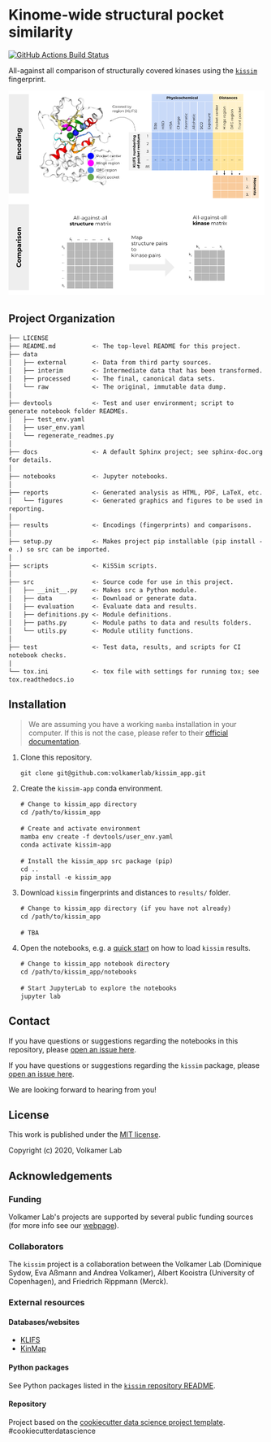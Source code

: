 Kinome-wide structural pocket similarity
========================================

[![GitHub Actions Build Status](https://github.com/volkamerlab/kissim_app/workflows/CI/badge.svg)](https://github.com/volkamerlab/kissim_app/actions?query=workflow%3ACI)

All-against all comparison of structurally covered kinases using the [`kissim`](https://github.com/volkamerlab/kissim) fingerprint. 

![Kinome-wide all-against-all comparison](docs/_static/kissim_app_toc.png)

## Project Organization

    ├── LICENSE
    ├── README.md          <- The top-level README for this project.
    ├── data
    │   ├── external       <- Data from third party sources.
    │   ├── interim        <- Intermediate data that has been transformed.
    │   ├── processed      <- The final, canonical data sets.
    │   └── raw            <- The original, immutable data dump.
    │
    ├── devtools           <- Test and user environment; script to generate notebook folder READMEs.
    │   ├── test_env.yaml
    │   ├── user_env.yaml
    │   └── regenerate_readmes.py
    │
    ├── docs               <- A default Sphinx project; see sphinx-doc.org for details.
    │
    ├── notebooks          <- Jupyter notebooks.
    │
    ├── reports            <- Generated analysis as HTML, PDF, LaTeX, etc.
    │   └── figures        <- Generated graphics and figures to be used in reporting.
    │
    ├── results            <- Encodings (fingerprints) and comparisons.
    │
    ├── setup.py           <- Makes project pip installable (pip install -e .) so src can be imported.
    │
    ├── scripts            <- KiSSim scripts.
    │
    ├── src                <- Source code for use in this project.
    │   ├── __init__.py    <- Makes src a Python module.
    │   ├── data           <- Download or generate data.
    │   ├── evaluation     <- Evaluate data and results.
    │   ├── definitions.py <- Module definitions.
    │   ├── paths.py       <- Module paths to data and results folders.
    │   └── utils.py       <- Module utility functions.
    │
    ├── test               <- Test data, results, and scripts for CI notebook checks.
    |
    └── tox.ini            <- tox file with settings for running tox; see tox.readthedocs.io

## Installation

> We are assuming you have a working `mamba` installation in your computer. If this is not the case, please refer to their [official documentation](https://mamba.readthedocs.io/en/latest/installation.html#mamba). 

1. Clone this repository.

    ```
    git clone git@github.com:volkamerlab/kissim_app.git
    ```

2. Create the `kissim-app` conda environment.

    ```
    # Change to kissim_app directory
    cd /path/to/kissim_app

    # Create and activate environment
    mamba env create -f devtools/user_env.yaml
    conda activate kissim-app

    # Install the kissim_app src package (pip)
    cd ..
    pip install -e kissim_app
    ```

3. Download `kissim` fingerprints and distances to `results/` folder.

    ```
    # Change to kissim_app directory (if you have not already)
    cd /path/to/kissim_app
    
    # TBA
    ```

4. Open the notebooks, e.g. a [quick start](https://github.com/volkamerlab/kissim_app/blob/master/notebooks/001_quick_start/001_quick_start_kissim.ipynb) on how to load `kissim` results.

    ```
    # Change to kissim_app notebook directory
    cd /path/to/kissim_app/notebooks

    # Start JupyterLab to explore the notebooks
    jupyter lab
    ```

## Contact

If you have questions or suggestions regarding the notebooks in this repository, 
please [open an issue here](https://github.com/volkamerlab/kissim_app/issues).

If you have questions or suggestions regarding the `kissim` package, 
please [open an issue here](https://github.com/volkamerlab/kissim/issues).


We are looking forward to hearing from you!

## License

This work is published under the [MIT license](https://github.com/volkamerlab/kissim/blob/master/LICENSE).

Copyright (c) 2020, Volkamer Lab


## Acknowledgements

### Funding

Volkamer Lab's projects are supported by several public funding sources
(for more info see our [webpage](https://volkamerlab.org/)).

### Collaborators

The `kissim` project is a collaboration between the Volkamer Lab 
(Dominique Sydow, Eva Aßmann and Andrea Volkamer), Albert Kooistra (University of Copenhagen), 
and Friedrich Rippmann (Merck).

### External resources

#### Databases/websites

- [KLIFS](https://klifs.net/)
- [KinMap](http://www.kinhub.org/kinmap/)

#### Python packages

See Python packages listed in the [`kissim` repository README](https://github.com/volkamerlab/kissim#python-packages).

#### Repository

Project based on the [cookiecutter data science project template](https://drivendata.github.io/cookiecutter-data-science/). #cookiecutterdatascience
